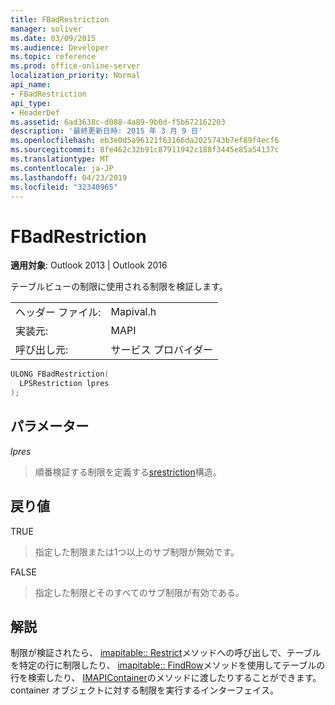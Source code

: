```yaml
---
title: FBadRestriction
manager: soliver
ms.date: 03/09/2015
ms.audience: Developer
ms.topic: reference
ms.prod: office-online-server
localization_priority: Normal
api_name:
- FBadRestriction
api_type:
- HeaderDef
ms.assetid: 6ad3638c-d088-4a89-9b0d-f5b672162203
description: '最終更新日時: 2015 年 3 月 9 日'
ms.openlocfilehash: eb3e0d5a96121f63166da2025743b7ef89f4ecf6
ms.sourcegitcommit: 8fe462c32b91c87911942c188f3445e85a54137c
ms.translationtype: MT
ms.contentlocale: ja-JP
ms.lasthandoff: 04/23/2019
ms.locfileid: "32340965"
---
```

# <a name="fbadrestriction"></a>FBadRestriction

  
  
**適用対象**: Outlook 2013 | Outlook 2016 
  
テーブルビューの制限に使用される制限を検証します。 
  
|||
|:-----|:-----|
|ヘッダー ファイル:  <br/> |Mapival.h  <br/> |
|実装元:  <br/> |MAPI  <br/> |
|呼び出し元:  <br/> |サービス プロバイダー  <br/> |
   
```cpp
ULONG FBadRestriction(
  LPSRestriction lpres
);
```

## <a name="parameters"></a>パラメーター

 _lpres_
  
> 順番検証する制限を定義する[srestriction](srestriction.md)構造。 
    
## <a name="return-value"></a>戻り値

TRUE 
  
> 指定した制限または1つ以上のサブ制限が無効です。 
    
FALSE 
  
> 指定した制限とそのすべてのサブ制限が有効である。
    
## <a name="remarks"></a>解説

制限が検証されたら、 [imapitable:: Restrict](imapitable-restrict.md)メソッドへの呼び出しで、テーブルを特定の行に制限したり、 [imapitable:: FindRow](imapitable-findrow.md)メソッドを使用してテーブルの行を検索したり、 [IMAPIContainer](imapicontainerimapiprop.md)のメソッドに渡したりすることができます。container オブジェクトに対する制限を実行するインターフェイス。 
  

